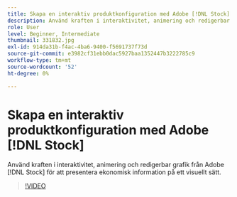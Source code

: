 ```yaml
---
title: Skapa en interaktiv produktkonfiguration med Adobe [!DNL Stock]
description: Använd kraften i interaktivitet, animering och redigerbar grafik från Adobe [!DNL Stock] för att presentera ekonomisk information på ett visuellt sätt
role: User
level: Beginner, Intermediate
thumbnail: 331832.jpg
exl-id: 914da31b-f4ac-4ba6-9400-f5691737f73d
source-git-commit: e3982cf31ebb0dac5927baa1352447b3222785c9
workflow-type: tm+mt
source-wordcount: '52'
ht-degree: 0%

---
```


# Skapa en interaktiv produktkonfiguration med Adobe [!DNL Stock]

Använd kraften i interaktivitet, animering och redigerbar grafik från Adobe [!DNL Stock] för att presentera ekonomisk information på ett visuellt sätt.

>[!VIDEO](https://video.tv.adobe.com/v/331832?hidetitle=true)
